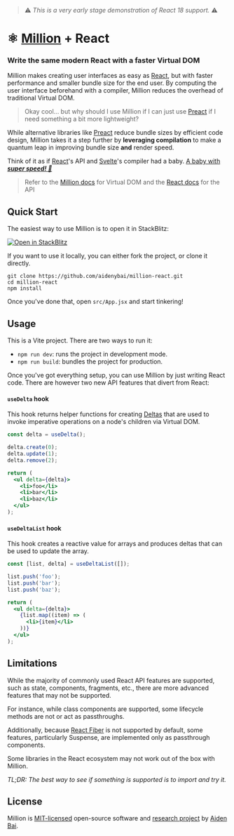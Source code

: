 > ⚠️ _This is a very early stage demonstration of React 18 support._ ⚠️

# ⚛️ [Million](https://github.com/aidenybai/million) + React

### Write the same modern React with a faster Virtual DOM

Million makes creating user interfaces as easy as [React](https://reactjs.org), but with faster performance and smaller bundle size for the end user. By computing the user interface beforehand with a compiler, Million reduces the overhead of traditional Virtual DOM.

> Okay cool... but why should I use Million if I can just use [Preact](https://preactjs.com/) if I need something a bit more lightweight?

While alternative libraries like [Preact](https://preactjs.com/) reduce bundle sizes by efficient code design, Million takes it a step further by **leveraging compilation** to make a quantum leap in improving bundle size **and** render speed.

Think of it as if [React](https://preactjs.com/)'s API and [Svelte](https://svelte.dev/)'s compiler had a baby. [A baby with _**super speed! 👶**_](https://millionjs.org/benchmarks)

> Refer to the [Million docs](https://millionjs.org) for Virtual DOM and the [React docs](https://beta.reactjs.org/apis) for the API

## Quick Start

The easiest way to use Million is to open it in StackBlitz:

[![Open in StackBlitz](https://developer.stackblitz.com/img/open_in_stackblitz.svg)](https://stackblitz.com/github/aidenybai/million-react)

If you want to use it locally, you can either fork the project, or clone it directly.

```
git clone https://github.com/aidenybai/million-react.git
cd million-react
npm install
```

Once you've done that, open `src/App.jsx` and start tinkering!

## Usage

This is a Vite project. There are two ways to run it:

- `npm run dev`: runs the project in development mode.
- `npm run build`: bundles the project for production.

Once you've got everything setup, you can use Million by just writing React code. There are however two new API features that divert from React:

#### `useDelta` hook

This hook returns helper functions for creating [Deltas](https://millionjs.org/docs/api/advanced/delta) that are used to invoke imperative operations on a node's children via Virtual DOM.

```jsx
const delta = useDelta();

delta.create(0);
delta.update(1);
delta.remove(2);

return (
  <ul delta={delta}>
    <li>foo</li>
    <li>bar</li>
    <li>baz</li>
  </ul>
);
```

#### `useDeltaList` hook

This hook creates a reactive value for arrays and produces deltas that can be used to update the array.

```jsx
const [list, delta] = useDeltaList([]);

list.push('foo');
list.push('bar');
list.push('baz');

return (
  <ul delta={delta}>
    {list.map((item) => (
      <li>{item}</li>
    ))}
  </ul>
);
```

## Limitations

While the majority of commonly used React API features are supported, such as state, components, fragments, etc., there are more advanced features that may not be supported.

For instance, while class components are supported, some lifecycle methods are not or act as passthroughs.

Additionally, because [React Fiber](https://www.velotio.com/engineering-blog/react-fiber-algorithm) is not supported by default, some features, particularly Suspense, are implemented only as passthrough components.

Some libraries in the React ecosystem may not work out of the box with Million.

_TL;DR: The best way to see if something is supported is to import and try it._

## License

Million is [MIT-licensed](https://github.com/aidenybai/million/blob/main/LICENSE) open-source software and [research project](https://arxiv.org/abs/2202.08409) by [Aiden Bai](https://aidenybai.com).

```

```
